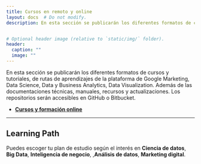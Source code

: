 ```yaml
---
title: Cursos en remoto y online
layout: docs  # Do not modify.
description: En esta sección se publicarán los diferentes formatos de cursos y tutoriales, de rutas de aprendizajes de la plataforma de Google Marketing, Data Science, Data y Business Analytics, Data Visualization.


# Optional header image (relative to `static/img/` folder).
header:
  caption: ""
  image: ""
---
```


En esta sección se publicarán los diferentes formatos de cursos y tutoriales, de rutas de aprendizajes de la plataforma de Google Marketing, Data Science, Data y Business Analytics, Data Visualization. Además de las documentaciones técnicas, manuales, recursos y actualizaciones. Los repositorios serán accesibles en GitHub o Bitbucket.

* **[Cursos y formación online]()**

***

## Learning Path

Puedes escoger tu plan de estudio según el interés en **Ciencia de datos**, **Big Data**, **Inteligencia de negocio**, ,**Análisis de datos**, **Marketing digital**.
